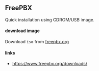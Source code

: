 ## FreePBX

Quick installation using CDROM/USB image.

#### download image

Download `iso` from [freepbx.org](https://www.freepbx.org/downloads/)

#### links

- https://www.freepbx.org/downloads/
